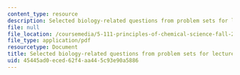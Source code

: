 ```yaml
---
content_type: resource
description: Selected biology-related questions from problem sets for lectures 1-9.
file: null
file_location: /coursemedia/5-111-principles-of-chemical-science-fall-2008/45445ad0eced62f4aa445c93e90a5886_L1to9Bio.pdf
file_type: application/pdf
resourcetype: Document
title: Selected biology-related questions from problem sets for lectures 1-9
uid: 45445ad0-eced-62f4-aa44-5c93e90a5886
---
```

